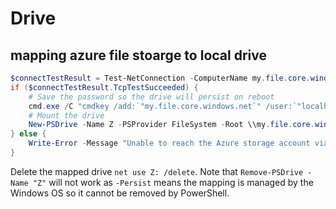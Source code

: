 # Drive

## mapping azure file stoarge to local drive
```ps1
$connectTestResult = Test-NetConnection -ComputerName my.file.core.windows.net -Port 445
if ($connectTestResult.TcpTestSucceeded) {
    # Save the password so the drive will persist on reboot
    cmd.exe /C "cmdkey /add:`"my.file.core.windows.net`" /user:`"localhost\my`" /pass:`"pass==`""
    # Mount the drive
    New-PSDrive -Name Z -PSProvider FileSystem -Root \\my.file.core.windows.net\dropzone -Persist
} else {
    Write-Error -Message "Unable to reach the Azure storage account via port 445. Check to make sure your organization or ISP is not blocking port 445, or use Azure P2S VPN, Azure S2S VPN, or Express Route to tunnel SMB traffic over a different port."
}
```

Delete the mapped drive `net use Z: /delete`. 
Note that `Remove-PSDrive -Name "Z"` will not work as `-Persist` means the mapping is managed by the Windows OS so it cannot be removed by PowerShell.
